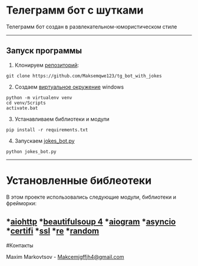 # Телеграмм бот с шутками

Телеграмм бот создан в развлекательном-юмористическом стиле

---
## Запуск программы

1. Клонируем [репозиторий](https://github.com/Maksemqwe123/tg_bot_with_jokes):

```
git clone https://github.com/Maksemqwe123/tg_bot_with_jokes
```

2. Создаем [виртуальное окружение](https://docs.python.org/3/library/venv.html) windows

```
python -m virtualenv venv
cd venv/Scripts
activate.bat
```

3. Устанавливаем библиотеки и модули

```
pip install -r requirements.txt
```

4. Зaпускаем [jokes_bot.py](https://github.com/Maksemqwe123/tg_bot_with_jokes/blob/main/jokes_bot.py)

```
python jokes_bot.py
```
---

# Установленные библеотеки

В этом проекте использовались следующие модули, библиотеки и фрейморки:

*[aiohttp](https://docs.aiohttp.org/en/stable/index.html)
*[beautifulsoup 4](https://www.crummy.com/software/BeautifulSoup/bs4/doc/)
*[aiogram](https://docs.aiogram.dev/ru/latest/index.html)
*[asyncio](https://habr.com/ru/post/337420/)
*[certifi](https://habr.com/ru/post/421107/)
*[ssl](https://digitology.tech/docs/python_3/library/ssl.html)
*[re](https://pythonru.com/osnovy/modul-re-dlja-reguljarnyh-vyrazhenij-v-python)
*[random](https://pythonworld.ru/moduli/modul-random.html)
---

#Контакты

Maxim Markovtsov - Makcemjgffjh4@gmail.com
